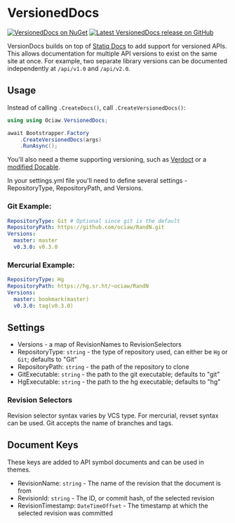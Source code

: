 # VersionedDocs

[![VersionedDocs on NuGet](https://img.shields.io/nuget/v/VersionedDocs)](https://www.nuget.org/packages/Ociaw.VersionedDocs/)
[![Latest VersionedDocs release on GitHub](https://img.shields.io/github/v/tag/ociaw/VersionedDocs)](https://github.com/ociaw/VersionedDocs/releases/)

VersionDocs builds on top of [Statiq Docs](https://www.statiq.dev/docs) to add support for versioned APIs. This allows documentation for
multiple API versions to exist on the same site at once. For example, two separate library versions can be documented independently at
`/api/v1.0` and `/api/v2.0`.

## Usage

Instead of calling `.CreateDocs()`, call `.CreateVersionedDocs()`:

```csharp
using using Ociaw.VersionedDocs;

await Bootstrapper.Factory
    .CreateVersionedDocs(args)
    .RunAsync();
```

You'll also need a theme supporting versioning, such as [Verdoct](https://github.com/ociaw/Verdoct) or a
[modified Docable](https://github.com/ociaw/Docable/tree/versioned-api).

In your settings.yml file you'll need to define several settings - RepositoryType, RepositoryPath, and Versions.

### Git Example:
```yaml
RepositoryType: Git # Optional since git is the default
RepositoryPath: https://github.com/ociaw/RandN.git
Versions:
  master: master
  v0.3.0: v0.3.0
 ```

### Mercurial Example:
```yaml
RepositoryType: Hg
RepositoryPath: https://hg.sr.ht/~ociaw/RandN
Versions:
  master: bookmark(master)
  v0.3.0: tag(v0.3.0)
 ```

## Settings
- Versions - a map of RevisionNames to RevisionSelectors
- RepositoryType: `string` - the type of repository used, can either be `Hg` or `Git`; defaults to "Git"
- RepositoryPath: `string` - the path of the repository to clone
- GitExecutable: `string` - the path to the git executable; defaults to "git"
- HgExecutable: `string` - the path to the hg executable; defaults to "hg"

### Revision Selectors
Revision selector syntax varies by VCS type. For mercurial, revset syntax can be used. Git accepts the name of branches and tags.

## Document Keys
These keys are added to API symbol documents and can be used in themes.

- RevisionName: `string` - The name of the revision that the document is from
- RevisionId: `string` - The ID, or commit hash, of the selected revision
- RevisionTimestamp: `DateTimeOffset` - The timestamp at which the selected revision was committed
